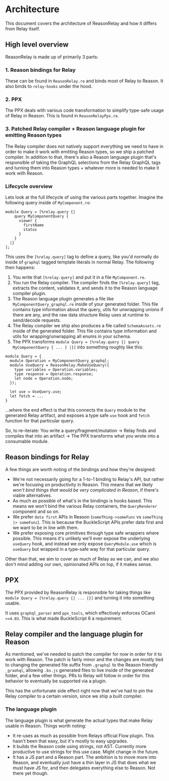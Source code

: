 # Architecture
This document covers the architecture of ReasonRelay and how it differs from Relay itself.

## High level overview
ReasonRelay is made up of primarily 3 parts:

### 1. Reason bindings for Relay
These can be found in `ReasonRelay.re` and binds most of Relay to Reason. It also binds to `relay-hooks` under the hood.

### 2. PPX
The PPX deals with various code transformation to simplify type-safe usage of Relay in Reason. This is found in `ReasonRelayPpx.re`. 

### 3. Patched Relay compiler + Reason language plugin for emitting Reason types
The Relay compiler does not natively support everything we need to have in order to make it work with emitting Reason types, so we ship a patched compiler. In addition to that, there's also a Reason language plugin that's responsible of taking the GraphQL selections from the Relay GraphQL tags and turning them into Reason types + whatever more is needed to make it work with Reason.

### Lifecycle overview
Lets look at the full lifecycle of using the various parts together. Imagine the following query inside of `MyComponent.re`:

```reason
module Query = [%relay.query {|
    query MyComponentQuery {
      viewer {
        firstName
        status
      }
    }
  |}
];
```

This uses the `[%relay.query]` tag to define a query, like you'd normally do inside of `graphql` tagged template literals in normal Relay. The following then happens:
1. You write that `[%relay.query]` and put it in a file `MyComponent.re`.
2. You run the Relay compiler. The compiler finds the `[%relay.query]` tag, extracts the content, validates it, and sends it to the Reason language compiler plugin. 
3. The Reason language plugin generates a file like `MyComponentQuery_graphql.re` inside of your generated folder. This file contains type information about the query, utils for unwrapping unions if there are any, and the raw data structure Relay uses at runtime to send/decode requests.
4. The Relay compiler we ship also produces a file called `SchemaAssets.re` inside of the generated folder. This file contains type information and utils for wrapping/unwrapping all enums in your schema.
5. The PPX transforms `module Query = [%relay.query {| query MyComponentQuery { ... } |}]` into something roughly like this:
````reason
module Query = {
  module Operation = MyComponentQuery_graphql;
  module UseQuery = ReasonRelay.MakeUseQuery({
    type variables = Operation.variables;
    type response = Operation.response;
    let node = Operation.node;
  });
  
  let use = UseQuery.use;
  let fetch = ...
}
````
...where the end effect is that this connects the `Query` module to the generated Relay artifact, and exposes a type safe `use` hook and `fetch` function for that particular query. 

So, to re-iterate: You write a query/fragment/mutation -> Relay finds and compiles that into an artifact -> The PPX transforms what you wrote into a consumable module.

## Reason bindings for Relay
A few things are worth noting of the bindings and how they're designed:

* We're not necessarily going for a 1-to-1 binding to Relay's API, but rather we're focusing on productivity in Reason. This means that we likely _won't bind things that would be very complicated in Reason_, if there's viable alternatives.
* As much as possible of what's in the bindings is hooks based. This means we won't bind the various Relay containers, the `QueryRenderer` component and so on.
* We prefer `data first` APIs in Reason (`someThing->someFunc` vs `someThing |> someFunc`). This is because the BuckleScript APIs prefer data first and we want to be in line with them.
* We prefer exposing core primitives through type safe wrappers where possible. This means it's unlikely we'll ever expose the underlying `useQuery` hook, and instead we only expose `QueryModule.use` which is `useQuery` but wrapped in a type-safe way for that particular query.

Other than that, we aim to cover as much of Relay as we can, and we also don't mind adding our own, opinionated APIs on top, if it makes sense.

## PPX
The PPX provided by ReasonRelay is responsible for taking things like `module Query = [%relay.query {| ... |}]` and turning it into something usable. 

It uses `graphql_parser` and `ppx_tools`, which effectively enforces OCaml `>=4.03`. This is what made BuckleScript 6 a requirement.

## Relay compiler and the language plugin for Reason
As mentioned, we've needed to patch the compiler for now in order for it to work with Reason. The patch is fairly minor and the changes are mostly tied to changing the generated file suffix from `.graphql` to the Reason friendly `_graohql`, allowing `.bs.js` generated files to live inside of the generated folder, and a few other things. 
 PRs to Relay will follow in order for this behavior to eventually be supported via a plugin.
 
 This has the unfortunate side effect right now that we've had to pin the Relay compiler to a certain version, since we ship a built compiler. 

### The language plugin
The language plugin is what generate the actual types that make Relay usable in Reason. Things worth noting:
* It re-uses as much as possible from Relays official Flow plugin. This hasn't been that easy, but it's mostly to easy upgrades.
* It builds the Reason code using strings, not AST. Currently more productive to use strings for this use case. Might change in the future.
* It has a JS part and a Reason part. The ambition is to move more into Reason, and eventually just have a thin layer in JS that does what we must have JS for, and then delegates everything else to Reason. Not there yet though.   
